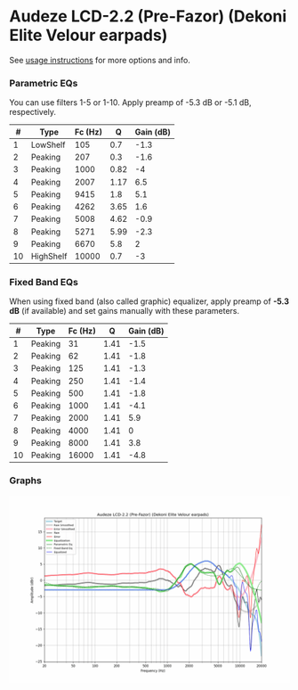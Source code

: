 # Audeze LCD-2.2 (Pre-Fazor) (Dekoni Elite Velour earpads)
See [usage instructions](https://github.com/jaakkopasanen/AutoEq#usage) for more options and info.

### Parametric EQs
You can use filters 1-5 or 1-10. Apply preamp of -5.3 dB or -5.1 dB, respectively.

|   # | Type      |   Fc (Hz) |    Q |   Gain (dB) |
|-----|-----------|-----------|------|-------------|
|   1 | LowShelf  |       105 | 0.7  |        -1.3 |
|   2 | Peaking   |       207 | 0.3  |        -1.6 |
|   3 | Peaking   |      1000 | 0.82 |        -4   |
|   4 | Peaking   |      2007 | 1.17 |         6.5 |
|   5 | Peaking   |      9415 | 1.8  |         5.1 |
|   6 | Peaking   |      4262 | 3.65 |         1.6 |
|   7 | Peaking   |      5008 | 4.62 |        -0.9 |
|   8 | Peaking   |      5271 | 5.99 |        -2.3 |
|   9 | Peaking   |      6670 | 5.8  |         2   |
|  10 | HighShelf |     10000 | 0.7  |        -3   |

### Fixed Band EQs
When using fixed band (also called graphic) equalizer, apply preamp of **-5.3 dB** (if available) and set gains manually with these parameters.

|   # | Type    |   Fc (Hz) |    Q |   Gain (dB) |
|-----|---------|-----------|------|-------------|
|   1 | Peaking |        31 | 1.41 |        -1.5 |
|   2 | Peaking |        62 | 1.41 |        -1.8 |
|   3 | Peaking |       125 | 1.41 |        -1.3 |
|   4 | Peaking |       250 | 1.41 |        -1.4 |
|   5 | Peaking |       500 | 1.41 |        -1.8 |
|   6 | Peaking |      1000 | 1.41 |        -4.1 |
|   7 | Peaking |      2000 | 1.41 |         5.9 |
|   8 | Peaking |      4000 | 1.41 |         0   |
|   9 | Peaking |      8000 | 1.41 |         3.8 |
|  10 | Peaking |     16000 | 1.41 |        -4.8 |

### Graphs
![](./Audeze%20LCD-2.2%20(Pre-Fazor)%20(Dekoni%20Elite%20Velour%20earpads).png)
